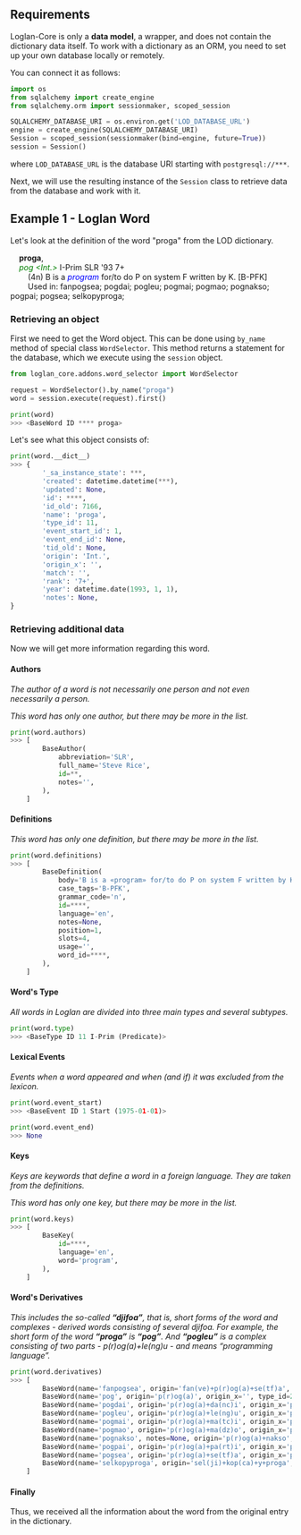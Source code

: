 ## Requirements
Loglan-Core is only a __data model__, a wrapper, and does not contain the dictionary data itself.
To work with a dictionary as an ORM, you need to set up your own database locally or remotely.

You can connect it as follows:
```python
import os
from sqlalchemy import create_engine
from sqlalchemy.orm import sessionmaker, scoped_session

SQLALCHEMY_DATABASE_URI = os.environ.get('LOD_DATABASE_URL')
engine = create_engine(SQLALCHEMY_DATABASE_URI)
Session = scoped_session(sessionmaker(bind=engine, future=True))
session = Session()
```
where `LOD_DATABASE_URL` is the database URI starting with `postgresql://***`.

Next, we will use the resulting instance of the `Session` class to retrieve data from the database and work with it.

## Example 1 - Loglan Word
Let's look at the definition of the word "proga" from the LOD dictionary.

&nbsp;&nbsp;&nbsp;&nbsp;__proga__,<br>
&nbsp;&nbsp;&nbsp;&nbsp;<font color="green">_pog <Int.>_</font> I-Prim SLR '93 7+<br>
&nbsp;&nbsp;&nbsp;&nbsp;&nbsp;&nbsp;&nbsp;&nbsp;(4n) B is a <font color="blue">_program_</font> for/to do P on system F written by K. [B-PFK]<br>
&nbsp;&nbsp;&nbsp;&nbsp;&nbsp;&nbsp;&nbsp;&nbsp;Used in: fanpogsea; pogdai; pogleu; pogmai; pogmao; pognakso; pogpai; pogsea; selkopyproga;

### Retrieving an object
First we need to get the Word object.
This can be done using `by_name` method of special class `WordSelector`. 
This method returns a statement for the database, which we execute using the `session` object.

```python
from loglan_core.addons.word_selector import WordSelector

request = WordSelector().by_name("proga")
word = session.execute(request).first()

print(word)
>>> <BaseWord ID **** proga>
```

Let's see what this object consists of:
```python
print(word.__dict__)
>>> {
        '_sa_instance_state': ***,
        'created': datetime.datetime(***),
        'updated': None,
        'id': ****,
        'id_old': 7166,
        'name': 'proga',
        'type_id': 11,
        'event_start_id': 1,
        'event_end_id': None,
        'tid_old': None,
        'origin': 'Int.',
        'origin_x': '', 
        'match': '',
        'rank': '7+',
        'year': datetime.date(1993, 1, 1),
        'notes': None,
}
```
### Retrieving additional data
Now we will get more information regarding this word.

#### Authors
_The author of a word is not necessarily one person and not even necessarily a person._

_This word has only one author, but there may be more in the list._
```python
print(word.authors)
>>> [
        BaseAuthor(
            abbreviation='SLR',
            full_name='Steve Rice',
            id=**,
            notes='',
        ),
    ]
```

#### Definitions
_This word has only one definition, but there may be more in the list._
```python
print(word.definitions)
>>> [
        BaseDefinition(
            body='B is a «program» for/to do P on system F written by K.',
            case_tags='B-PFK',
            grammar_code='n',
            id=****,
            language='en', 
            notes=None, 
            position=1, 
            slots=4, 
            usage='', 
            word_id=****,
        ),
    ]
```

#### Word's Type
_All words in Loglan are divided into three main types and several subtypes._
```python
print(word.type)
>>> <BaseType ID 11 I-Prim (Predicate)>
```

#### Lexical Events
_Events when a word appeared and when (and if) it was excluded from the lexicon._
```python
print(word.event_start)
>>> <BaseEvent ID 1 Start (1975-01-01)>

print(word.event_end)
>>> None
```

#### Keys
_Keys are keywords that define a word in a foreign language. They are taken from the definitions._

_This word has only one key, but there may be more in the list._

```python
print(word.keys)
>>> [
        BaseKey(
            id=****,
            language='en',
            word='program',
        ), 
    ]
```

#### Word's Derivatives
_This includes the so-called __“djifoa”__, that is, short forms of the word and complexes - 
derived words consisting of several djifoa. For example, the short form of the word __“proga”__ is __“pog”__. 
And __“pogleu”__ is a complex consisting of two parts - p(r)og(a)+le(ng)u - and means “programming language”._
```python
print(word.derivatives)
>>> [
        BaseWord(name='fanpogsea', origin='fan(ve)+p(r)og(a)+se(tf)a', origin_x='reverse program set', type_id=6, ...),
        BaseWord(name='pog', origin='p(r)og(a)', origin_x='', type_id=2, ...), 
        BaseWord(name='pogdai', origin='p(r)og(a)+da(nc)i', origin_x='program design', type_id=5, ...), 
        BaseWord(name='pogleu', origin='p(r)og(a)+le(ng)u', origin_x='program language', type_id=5, ...), 
        BaseWord(name='pogmai', origin='p(r)og(a)+ma(tc)i', origin_x='program(mable) machine', type_id=5, ...), 
        BaseWord(name='pogmao', origin='p(r)og(a)+ma(dz)o', origin_x='program make', type_id=5, ...), 
        BaseWord(name='pognakso', notes=None, origin='p(r)og(a)+nakso', origin_x='program fix', type_id=5, ...), 
        BaseWord(name='pogpai', origin='p(r)og(a)+pa(rt)i', origin_x='program part', type_id=5, ...), 
        BaseWord(name='pogsea', origin='p(r)og(a)+se(tf)a', origin_x='program set', type_id=5, ...), 
        BaseWord(name='selkopyproga', origin='sel(ji)+kop(ca)+y+proga', origin_x='self copy program', type_id=6, ...),
    ]
```

#### Finally
Thus, we received all the information about the word from the original entry in the dictionary.

